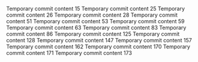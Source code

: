 Temporary commit content 15
Temporary commit content 25
Temporary commit content 26
Temporary commit content 28
Temporary commit content 51
Temporary commit content 53
Temporary commit content 59
Temporary commit content 63
Temporary commit content 83
Temporary commit content 86
Temporary commit content 125
Temporary commit content 128
Temporary commit content 147
Temporary commit content 157
Temporary commit content 162
Temporary commit content 170
Temporary commit content 171
Temporary commit content 173
